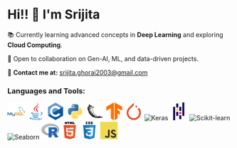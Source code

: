  # Hi!! 👋 I'm Srijita 

  
📚 Currently learning advanced concepts in **Deep Learning** and exploring **Cloud Computing**.
 
🌱 Open to collaboration on Gen-AI, ML, and data-driven projects.

📧 **Contact me at:** srijita.ghorai2003@gmail.com


<p>
  <h3>Languages and Tools:</h3>
<p>
  <!-- MySQL -->
  <img src="https://raw.githubusercontent.com/devicons/devicon/master/icons/mysql/mysql-original-wordmark.svg" alt="MySQL" width="40" height="40"/>
  
  <!-- Java -->
  <img src="https://raw.githubusercontent.com/devicons/devicon/master/icons/java/java-original.svg" alt="Java" width="40" height="40"/>
  
  <!-- C -->
  <img src="https://raw.githubusercontent.com/devicons/devicon/master/icons/c/c-original.svg" alt="C" width="40" height="40"/>
  
  <!-- Python -->
  <img src="https://raw.githubusercontent.com/devicons/devicon/master/icons/python/python-original.svg" alt="Python" width="40" height="40"/>
  
  <!-- Flask -->
  <img src="https://raw.githubusercontent.com/devicons/devicon/master/icons/flask/flask-original.svg" alt="Flask" width="40" height="40"/>
  
  <!-- TensorFlow -->
  <img src="https://raw.githubusercontent.com/devicons/devicon/master/icons/tensorflow/tensorflow-original.svg" alt="TensorFlow" width="40" height="40"/>
  
  <!-- PyTorch -->
  <img src="https://raw.githubusercontent.com/devicons/devicon/master/icons/pytorch/pytorch-original.svg" alt="PyTorch" width="40" height="40"/>
  
  <!-- Keras -->
  <img src="https://upload.wikimedia.org/wikipedia/commons/a/ae/Keras_logo.svg" alt="Keras" width="40" height="40"/>
  
  <!-- Pandas -->
  <img src="https://raw.githubusercontent.com/devicons/devicon/master/icons/pandas/pandas-original.svg" alt="Pandas" width="40" height="40"/>
  
  <!-- Scikit-learn -->
  <img src="https://scikit-learn.org/stable/_static/scikit-learn-logo-small.png" alt="Scikit-learn" width="40" height="40"/>
  
  <!-- Seaborn -->
  <img src="https://seaborn.pydata.org/_images/logo-mark-lightbg.svg" alt="Seaborn" width="40" height="40"/>
  
  <!-- R -->
  <img src="https://raw.githubusercontent.com/devicons/devicon/master/icons/r/r-original.svg" alt="R" width="40" height="40"/>
  
  <!-- HTML -->
  <img src="https://raw.githubusercontent.com/devicons/devicon/master/icons/html5/html5-original-wordmark.svg" alt="HTML" width="40" height="40"/>
  
  <!-- CSS -->
  <img src="https://raw.githubusercontent.com/devicons/devicon/master/icons/css3/css3-original-wordmark.svg" alt="CSS" width="40" height="40"/>

  <!-- JavaScript -->
  <img src="https://raw.githubusercontent.com/devicons/devicon/master/icons/javascript/javascript-original.svg" alt="JavaScript" width="40" height="40"/>
  
 
</p>

</p>






 
  
  





<!---
Srijita-31/Srijita-31 is a ✨ special ✨ repository because its `README.md` (this file) appears on your GitHub profile.
You can click the Preview link to take a look at your changes.
--->
